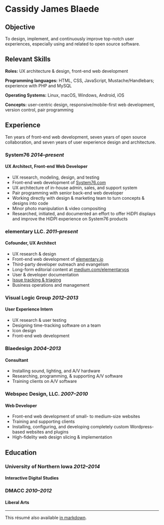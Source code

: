 # Cassidy James Blaede

## Objective

To design, implement, and continuously improve top-notch user experiences,
especially using and related to open source software.

## Relevant Skills

**Roles:** UX architecture & design, front-end web development

**Programming languages:** HTML, CSS, JavaScript, Mustache/&#8203;Handlebars;
experience with PHP and MySQL

**Operating Systems:** Linux, macOS, Windows, Android, iOS

**Concepts:** user-centric design, responsive/mobile-first web development, version control, pair programming

## Experience

Ten years of front-end web development, seven years of open source 
collaboration, and seven years of user experience design and architecture.

<!--
### Freelance _2016–present_

- Front-end web development
- Working directly with clients
- Minor graphic design & photo editing
- Issue tracking, estimation, invoicing
-->

### System76 _2014–present_

#### UX Architect, Front-end Web Developer

- UX research, modeling, design, and testing
- Front-end web development of [System76.com](https://system76.com)
- UX architecture of in-house admin, sales, and support system
- Pair programming with senior back-end web developer
- Working directly with design & marketing team to turn concepts & designs into
  code
- Minor photo manipulation & video compositing
- Researched, initiated, and documented an effort to offer HiDPI displays and
  improve the HiDPI experience on System76 products

### elementary LLC. _2011–present_

#### Cofounder, UX Architect

- UX research & design
- Front-end web development of [elementary.io](https://elementary.io)
- Third-party developer outreach and evangelism
- Long-form editorial content at [medium.com/elementaryos](https://medium.com/elementaryos)
- User & developer documentation
- [Issue tracking & triaging](https://github.com/search?o=desc&q=org%3Aelementary+cassidyjames&s=updated&type=Issues&utf8=%E2%9C%93)
- Business operations and management

### Visual Logic Group _2012–2013_

#### User Experience Intern

- UX research & user testing
- Designing time-tracking software on a team
- Icon design
- Front-end web development

### Blaedesign _2004–2013_

#### Consultant

- Installing sound, lighting, and A/V hardware
- Researching, programming, & supporting A/V software
- Training clients on A/V software

### Webspec Design, LLC. _2007–2010_

#### Web Developer

- Front-end web development of small- to medium-size websites
- Training and supporting clients
- Installing, configuring, and developing completely custom Wordpress-based
  websites and plugins
- High-fidelity web design slicing & implementation

## Education

### University of Northern Iowa _2012–2014_

#### Interactive Digital Studies

### DMACC _2010–2012_

#### Liberal Arts

---

This résumé also available [in markdown](http://cassidyjames.com/resume.md).
